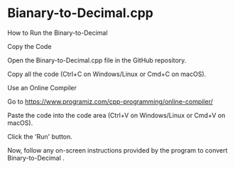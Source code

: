 # Bianary-to-Decimal.cpp
How to Run the Binary-to-Decimal

Copy the Code

Open the Binary-to-Decimal.cpp file in the GitHub repository.

Copy all the code (Ctrl+C on Windows/Linux or Cmd+C on macOS).

Use an Online Compiler

Go to https://www.programiz.com/cpp-programming/online-compiler/

Paste the code into the code area (Ctrl+V on Windows/Linux or Cmd+V on macOS).

Click the 'Run' button.

Now, follow any on-screen instructions provided by the program to convert Binary-to-Decimal .

